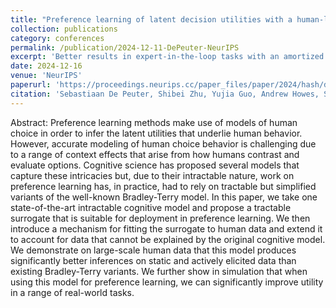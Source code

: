 ```yaml
---
title: "Preference learning of latent decision utilities with a human-like model of preferential choice"
collection: publications
category: conferences
permalink: /publication/2024-12-11-DePeuter-NeurIPS
excerpt: 'Better results in expert-in-the-loop tasks with an amortized cognitive model.'
date: 2024-12-16
venue: 'NeurIPS'
paperurl: 'https://proceedings.neurips.cc/paper_files/paper/2024/hash/df559d92fba6dc86dec1a2be59ebfce3-Abstract-Conference.html'
citation: 'Sebastiaan De Peuter, Shibei Zhu, Yujia Guo, Andrew Howes, Samuel Kaski (2024) &quot; Preference learning of latent decision utilities with a human-like model of preferential choice,&quot; in <i>Advances in Neural Information Processing Systems</i> 37:123608-123636. Curran Associates, Inc.'
---
```


Abstract: Preference learning methods make use of models of human
choice in order to infer the latent utilities that underlie human
behavior. However, accurate modeling of human choice behavior is
challenging due to a range of context effects that arise from how
humans contrast and evaluate options. Cognitive science has proposed
several models that capture these intricacies but, due to their
intractable nature, work on preference learning has, in practice, had
to rely on tractable but simplified variants of the well-known
Bradley-Terry model. In this paper, we take one state-of-the-art
intractable cognitive model and propose a tractable surrogate that is
suitable for deployment in preference learning. We then introduce a
mechanism for fitting the surrogate to human data and extend it to
account for data that cannot be explained by the original cognitive
model. We demonstrate on large-scale human data that this model
produces significantly better inferences on static and actively
elicited data than existing Bradley-Terry variants. We further show in
simulation that when using this model for preference learning, we can
significantly improve utility in a range of real-world tasks.
